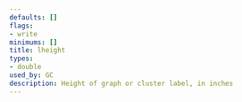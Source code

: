 ```yaml
---
defaults: []
flags:
- write
minimums: []
title: lheight
types:
- double
used_by: GC
description: Height of graph or cluster label, in inches
---
```

